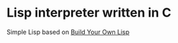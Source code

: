 # Lisp interpreter written in C

Simple Lisp based on [Build Your Own Lisp](http://buildyourownlisp.com/)
